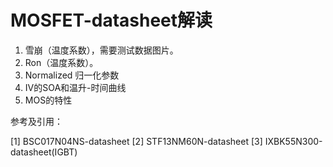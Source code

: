 # MOSFET-datasheet解读

1. 雪崩（温度系数），需要测试数据图片。
2. Ron（温度系数）。
3. Normalized 归一化参数
4. IV的SOA和温升-时间曲线
5. MOS的特性

参考及引用：

[1] BSC017N04NS-datasheet
[2] STF13NM60N-datasheet
[3] IXBK55N300-datasheet(IGBT)
